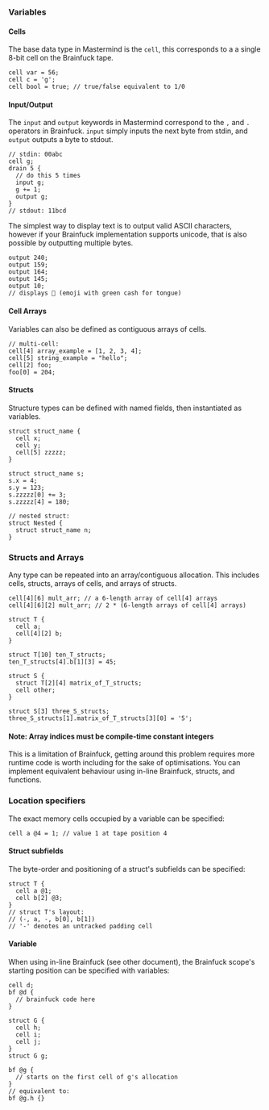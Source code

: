 ### Variables

#### Cells

The base data type in Mastermind is the `cell`, this corresponds to a a single 8-bit cell on the Brainfuck tape.

```
cell var = 56;
cell c = 'g';
cell bool = true; // true/false equivalent to 1/0
```

#### Input/Output

The `input` and `output` keywords in Mastermind correspond to the `,` and `.` operators in Brainfuck. `input` simply inputs the next byte from stdin, and `output` outputs a byte to stdout.

```
// stdin: 00abc
cell g;
drain 5 {
  // do this 5 times
  input g;
  g += 1;
  output g;
}
// stdout: 11bcd
```

The simplest way to display text is to output valid ASCII characters, however if your Brainfuck implementation supports unicode, that is also possible by outputting multiple bytes.

```
output 240;
output 159;
output 164;
output 145;
output 10;
// displays 🤑 (emoji with green cash for tongue)
```

#### Cell Arrays

Variables can also be defined as contiguous arrays of cells.

```
// multi-cell:
cell[4] array_example = [1, 2, 3, 4];
cell[5] string_example = "hello";
cell[2] foo;
foo[0] = 204;
```

#### Structs

Structure types can be defined with named fields, then instantiated as variables.

```
struct struct_name {
  cell x;
  cell y;
  cell[5] zzzzz;
}

struct struct_name s;
s.x = 4;
s.y = 123;
s.zzzzz[0] += 3;
s.zzzzz[4] = 180;

// nested struct:
struct Nested {
  struct struct_name n;
}
```

### Structs and Arrays

Any type can be repeated into an array/contiguous allocation. This includes cells, structs, arrays of cells, and arrays of structs.

```
cell[4][6] mult_arr; // a 6-length array of cell[4] arrays
cell[4][6][2] mult_arr; // 2 * (6-length arrays of cell[4] arrays)

struct T {
  cell a;
  cell[4][2] b;
}

struct T[10] ten_T_structs;
ten_T_structs[4].b[1][3] = 45;

struct S {
  struct T[2][4] matrix_of_T_structs;
  cell other;
}

struct S[3] three_S_structs;
three_S_structs[1].matrix_of_T_structs[3][0] = '5';
```

#### Note: Array indices must be compile-time constant integers

This is a limitation of Brainfuck, getting around this problem requires more runtime code is worth including for the sake of optimisations. You can implement equivalent behaviour using in-line Brainfuck, structs, and functions.

### Location specifiers

The exact memory cells occupied by a variable can be specified:

```
cell a @4 = 1; // value 1 at tape position 4
```

#### Struct subfields

The byte-order and positioning of a struct's subfields can be specified:

```
struct T {
  cell a @1;
  cell b[2] @3;
}
// struct T's layout:
// (-, a, -, b[0], b[1])
// '-' denotes an untracked padding cell
```

#### Variable

When using in-line Brainfuck (see other document), the Brainfuck scope's starting position can be specified with variables:

```
cell d;
bf @d {
  // brainfuck code here
}

struct G {
  cell h;
  cell i;
  cell j;
}
struct G g;

bf @g {
  // starts on the first cell of g's allocation
}
// equivalent to:
bf @g.h {}
```
